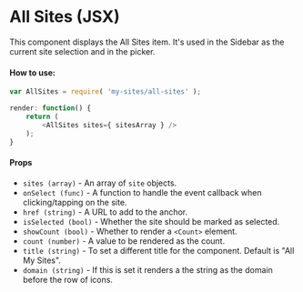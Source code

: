 All Sites (JSX)
===============

This component displays the All Sites item. It's used in the Sidebar as the current site selection and in the picker.

#### How to use:

```js
var AllSites = require( 'my-sites/all-sites' );

render: function() {
	return (
		<AllSites sites={ sitesArray } />
	);
}
```

#### Props

* `sites (array)` - An array of `site` objects.
* `onSelect (func)` - A function to handle the event callback when clicking/tapping on the site.
* `href (string)` - A URL to add to the anchor.
* `isSelected (bool)` - Whether the site should be marked as selected.
* `showCount (bool)` - Whether to render a `<Count>` element.
* `count (number)` - A value to be rendered as the count.
* `title (string)` - To set a different title for the component. Default is "All My Sites".
* `domain (string)` - If this is set it renders a the string as the domain before the row of icons.
